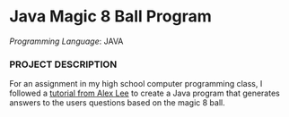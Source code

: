 # Java Magic 8 Ball Program

*Programming Language*: JAVA

### PROJECT DESCRIPTION

For an assignment in my high school computer programming class, I followed a [tutorial from Alex Lee](https://www.youtube.com/watch?v=jFTbrwZmQzI) to create a Java program that generates answers to the users questions based on the magic 8 ball.